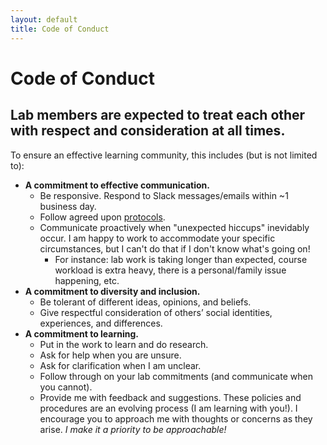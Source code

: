 ```yaml
---
layout: default
title: Code of Conduct
---
```


# Code of Conduct

## Lab members are expected to treat each other with respect and consideration at all times.

To ensure an effective learning community, this includes (but is not limited to):
* **A commitment to effective communication.**
    * Be responsive. Respond to Slack messages/emails within ~1 business day.
    * Follow agreed upon [protocols](https://docs.google.com/document/d/1HYjnJ_GMRrWixFXSV-RdIJ60G6PYZisA5oXnc72zJkU/edit?usp=sharing).
    * Communicate proactively when "unexpected hiccups" inevidably occur. I am happy to work to accommodate your specific circumstances, but I can't do that if I don't know what's going on!
        * For instance: lab work is taking longer than expected, course workload is extra heavy, there is a personal/family issue happening, etc.
* **A commitment to diversity and inclusion.**
    * Be tolerant of different ideas, opinions, and beliefs.
    * Give respectful consideration of others’ social identities, experiences, and differences.
* **A commitment to learning.**
    * Put in the work to learn and do research.
    * Ask for help when you are unsure.
    * Ask for clarification when I am unclear.
    * Follow through on your lab commitments (and communicate when you cannot).
    * Provide me with feedback and suggestions. These policies and procedures are an evolving process (I am learning with you!). I encourage you to approach me with thoughts or concerns as they arise. *I make it a priority to be approachable!*

